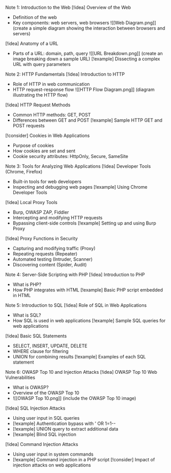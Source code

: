 
Note 1: Introduction to the Web
\[!idea\] Overview of the Web
- Definition of the web
- Key components: web servers, web browsers
!\[\[Web Diagram.png\]\] (create a simple diagram showing the interaction between browsers and servers)

\[!idea\] Anatomy of a URL
- Parts of a URL: domain, path, query
!\[\[URL Breakdown.png\]\] (create an image breaking down a sample URL)
\[!example\] Dissecting a complex URL with query parameters

Note 2: HTTP Fundamentals
\[!idea\] Introduction to HTTP
- Role of HTTP in web communication
- HTTP request-response flow
!\[\[HTTP Flow Diagram.png\]\] (diagram illustrating the HTTP flow)

\[!idea\] HTTP Request Methods
- Common HTTP methods: GET, POST
- Differences between GET and POST
\[!example\] Sample HTTP GET and POST requests

\[!consider\] Cookies in Web Applications
- Purpose of cookies
- How cookies are set and sent
- Cookie security attributes: HttpOnly, Secure, SameSite

Note 3: Tools for Analyzing Web Applications
\[!idea\] Developer Tools (Chrome, Firefox) 
- Built-in tools for web developers
- Inspecting and debugging web pages
\[!example\] Using Chrome Developer Tools

\[!idea\] Local Proxy Tools
- Burp, OWASP ZAP, Fiddler
- Intercepting and modifying HTTP requests
- Bypassing client-side controls
\[!example\] Setting up and using Burp Proxy

\[!idea\] Proxy Functions in Security
- Capturing and modifying traffic (Proxy)
- Repeating requests (Repeater)
- Automated testing (Intruder, Scanner)
- Discovering content (Spider, Audit)

Note 4: Server-Side Scripting with PHP
\[!idea\] Introduction to PHP
- What is PHP?
- How PHP integrates with HTML
\[!example\] Basic PHP script embedded in HTML

Note 5: Introduction to SQL
\[!idea\] Role of SQL in Web Applications
- What is SQL?
- How SQL is used in web applications
\[!example\] Sample SQL queries for web applications

\[!idea\] Basic SQL Statements  
- SELECT, INSERT, UPDATE, DELETE
- WHERE clause for filtering
- UNION for combining results
\[!example\] Examples of each SQL statement

Note 6: OWASP Top 10 and Injection Attacks
\[!idea\] OWASP Top 10 Web Vulnerabilities
- What is OWASP?
- Overview of the OWASP Top 10
- !\[\[OWASP Top 10.png\]\] (include the OWASP Top 10 image)

\[!idea\] SQL Injection Attacks
- Using user input in SQL queries
- \[!example\] Authentication bypass with ' OR 1=1--
- \[!example\] UNION query to extract additional data  
- \[!example\] Blind SQL injection

\[!idea\] Command Injection Attacks
- Using user input in system commands
- \[!example\] Command injection in a PHP script
\[!consider\] Impact of injection attacks on web applications
